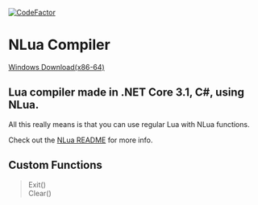 [![CodeFactor](https://www.codefactor.io/repository/github/zaroxqs/nlua-compiler/badge/main)](https://www.codefactor.io/repository/github/zaroxqs/nlua-compiler/overview/main) <br>
# NLua Compiler
[Windows Download(x86-64)](https://github.com/Zaroxqs/NLua-Compiler/files/8949977/NLua.Compiler.zip) <br>

## Lua compiler made in .NET Core 3.1, C#, using NLua.

All this really means is that you can use regular Lua with NLua functions. <br>

Check out the [NLua README](https://github.com/NLua/NLua/blob/main/README.md) for more info. <br>

## Custom Functions

> Exit() <br>
> Clear()
